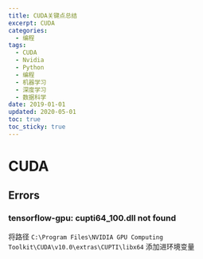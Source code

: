 ```yaml
---
title: CUDA关键点总结
excerpt: CUDA
categories:
  - 编程
tags:
  - CUDA
  - Nvidia
  - Python
  - 编程
  - 机器学习
  - 深度学习
  - 数据科学
date: 2019-01-01
updated: 2020-05-01
toc: true
toc_sticky: true
---
```


# CUDA

## Errors

### tensorflow-gpu: cupti64_100.dll not found

将路径 `C:\Program Files\NVIDIA GPU Computing Toolkit\CUDA\v10.0\extras\CUPTI\libx64` 添加进环境变量
